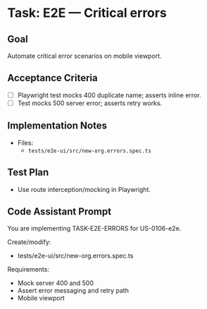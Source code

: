 # Task: E2E — Critical errors

## Goal
Automate critical error scenarios on mobile viewport.

## Acceptance Criteria
- [ ] Playwright test mocks 400 duplicate name; asserts inline error.
- [ ] Test mocks 500 server error; asserts retry works.

## Implementation Notes
- Files:
  - `tests/e2e-ui/src/new-org.errors.spec.ts`

## Test Plan
- Use route interception/mocking in Playwright.

## Code Assistant Prompt
You are implementing TASK-E2E-ERRORS for US-0106-e2e.

Create/modify:
- tests/e2e-ui/src/new-org.errors.spec.ts

Requirements:
- Mock server 400 and 500
- Assert error messaging and retry path
- Mobile viewport
